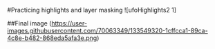 
#Practicing highlights and layer masking ![ufoHighlights2 1]

##Final image
(https://user-images.githubusercontent.com/70063349/133549320-1cffcca1-89ca-4c8e-b482-868eda5afa3e.png)
